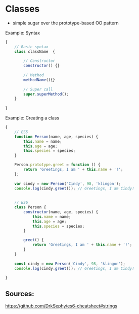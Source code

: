 # Classes

- simple sugar over the prototype-based OO pattern


Example: Syntax

```javascript
{
    // Basic syntax     
    class className  {
        
        // Constructor
        constructor() {}
        
        // Method
        methodName(){}
        
        // Super call
        super.superMethod();
    }
      
}
```


Example: Creating a class

```javascript
{
    // ES5
    function Person(name, age, species) {
        this.name = name;
        this.age = age;
        this.species = species;
    }

    Person.prototype.greet = function () {
        return 'Greetings, I am ' + this.name + '!';
    };
    
    var cindy = new Person('Cindy', 98, 'klingon');
    console.log(cindy.greet()); // Greetings, I am Cindy!
   
   
    // ES6
    class Person {
        constructor(name, age, species) {
            this.name = name;
            this.age = age;
            this.species = species;
        }

        greet() {
            return 'Greetings, I am ' + this.name + '!';
        }
    }
    
    const cindy = new Person('Cindy', 98, 'klingon');
    console.log(cindy.greet()); // Greetings, I am Cindy!
      
}
```

## Sources:

https://github.com/DrkSephy/es6-cheatsheet#strings
